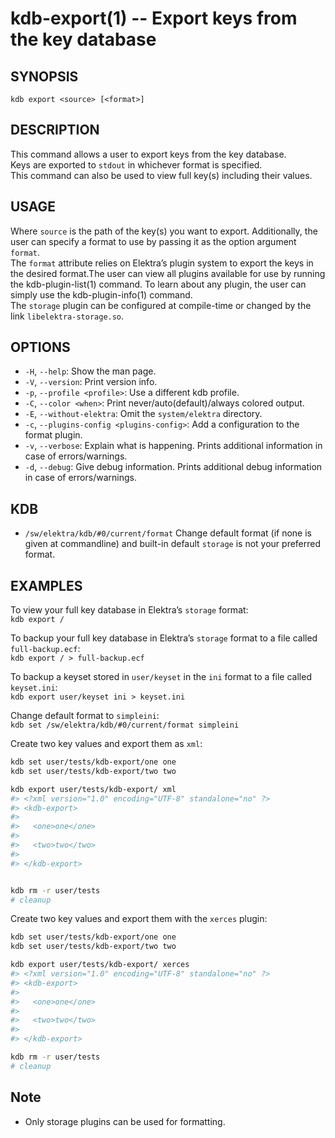 # kdb-export(1) -- Export keys from the key database

## SYNOPSIS

`kdb export <source> [<format>]`<br>

## DESCRIPTION

This command allows a user to export keys from the key database.<br>
Keys are exported to `stdout` in whichever format is specified.<br>
This command can also be used to view full key(s) including their values.<br>

## USAGE

Where `source` is the path of the key(s) you want to export.
Additionally, the user can specify a format to use by passing it as the option argument `format`.<br>
The `format` attribute relies on Elektra’s plugin system to export the keys in the desired format.The user can view all plugins available for use by running the kdb-plugin-list(1) command. To learn about any plugin, the user can simply use the kdb-plugin-info(1) command.<br>
The `storage` plugin can be configured at compile-time or changed by the link `libelektra-storage.so`.

## OPTIONS

- `-H`, `--help`:
  Show the man page.
- `-V`, `--version`:
  Print version info.
- `-p`, `--profile <profile>`:
  Use a different kdb profile.
- `-C`, `--color <when>`:
  Print never/auto(default)/always colored output.
- `-E`, `--without-elektra`:
  Omit the `system/elektra` directory.
- `-c`, `--plugins-config <plugins-config>`:
  Add a configuration to the format plugin.
- `-v`, `--verbose`:
  Explain what is happening. Prints additional information in case of errors/warnings.
- `-d`, `--debug`:
  Give debug information. Prints additional debug information in case of errors/warnings.

## KDB

- `/sw/elektra/kdb/#0/current/format`
  Change default format (if none is given at commandline) and built-in default `storage` is not your preferred format.

## EXAMPLES

To view your full key database in Elektra’s `storage` format:<br>
`kdb export /`<br>

To backup your full key database in Elektra’s `storage` format to a file called `full-backup.ecf`:<br>
`kdb export / > full-backup.ecf`<br>

To backup a keyset stored in `user/keyset` in the `ini` format to a file called `keyset.ini`:<br>
`kdb export user/keyset ini > keyset.ini`<br>

Change default format to `simpleini`:<br>
`kdb set /sw/elektra/kdb/#0/current/format simpleini`

Create two key values and export them as `xml`:

```sh
kdb set user/tests/kdb-export/one one
kdb set user/tests/kdb-export/two two

kdb export user/tests/kdb-export/ xml
#> <?xml version="1.0" encoding="UTF-8" standalone="no" ?>
#> <kdb-export>
#>
#>   <one>one</one>
#>
#>   <two>two</two>
#>
#> </kdb-export>


kdb rm -r user/tests
# cleanup
```

Create two key values and export them with the `xerces` plugin:

```sh
kdb set user/tests/kdb-export/one one
kdb set user/tests/kdb-export/two two

kdb export user/tests/kdb-export/ xerces
#> <?xml version="1.0" encoding="UTF-8" standalone="no" ?>
#> <kdb-export>
#>
#>   <one>one</one>
#>
#>   <two>two</two>
#>
#> </kdb-export>

kdb rm -r user/tests
# cleanup
```

## Note

- Only storage plugins can be used for formatting.
